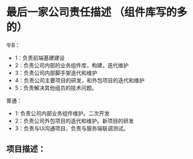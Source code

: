 # 最后一家公司责任描述 （组件库写的多的）

牛B：
- 1：负责前端基建建设
- 2：负责公司内部的业务组件库，构建，迭代维护
- 3：负责公司内部脚手架迭代和维护
- 4：负责公司主要项目的研发，和外包项目的迭代和维护
- 5：负责解决其他组员的技术问题。

普通：
- 1: 负责公司内部业务组件维护。二次开发
- 2：负责公司外包项目的迭代和维护。新项目的研发
- 3：负责与Ui沟通项目，负责与服务端联调测试。


## 项目描述：

